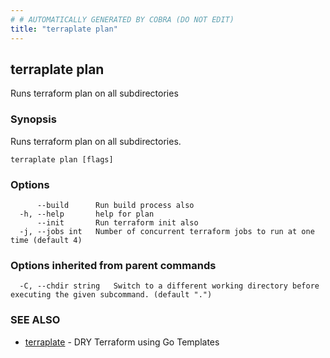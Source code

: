 ```yaml
---
# # AUTOMATICALLY GENERATED BY COBRA (DO NOT EDIT)
title: "terraplate plan"
---
```

## terraplate plan

Runs terraform plan on all subdirectories

### Synopsis

Runs terraform plan on all subdirectories.

```
terraplate plan [flags]
```

### Options

```
      --build      Run build process also
  -h, --help       help for plan
      --init       Run terraform init also
  -j, --jobs int   Number of concurrent terraform jobs to run at one time (default 4)
```

### Options inherited from parent commands

```
  -C, --chdir string   Switch to a different working directory before executing the given subcommand. (default ".")
```

### SEE ALSO

* [terraplate](terraplate.md)	 - DRY Terraform using Go Templates

